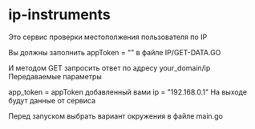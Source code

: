 # ip-instruments


Это сервис проверки местополжения пользователя по IP

Вы должны заполнить appToken = "" в файле IP/GET-DATA.GO

И методом GET запросить ответ по адресу your_domain/ip Передаваемые параметры

app_token = appToken добавленный вами
ip = "192.168.0.1"
На выходе будут данные от сервиса

Перед запуском выбрать вариант окружения в файле main.go
